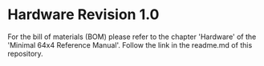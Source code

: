 # Hardware Revision 1.0

For the bill of materials (BOM) please refer to the chapter 'Hardware' of the 'Minimal 64x4 Reference Manual'. Follow the link in the readme.md of this repository.
